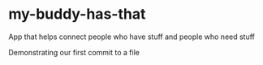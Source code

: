 # my-buddy-has-that
App that helps connect people who have stuff and people who need stuff

Demonstrating our first commit to a file
